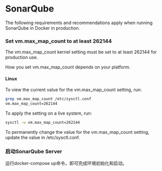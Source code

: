# SonarQube

The following requirements and recommendations apply when running SonarQube in Docker in production.

### Set vm.max_map_count to at least 262144
The vm.max_map_count kernel setting must be set to at least 262144 for production use.

How you set vm.max_map_count depends on your platform.

#### Linux

To view the current value for the vm.max_map_count setting, run:

```bash
grep vm.max_map_count /etc/sysctl.conf
vm.max_map_count=262144
```

To apply the setting on a live system, run:

```bash
sysctl -w vm.max_map_count=262144
```

To permanently change the value for the vm.max_map_count setting, update the value in /etc/sysctl.conf.

### 启动SonarQube Server

运行docker-compose up命令，即可完成环境初始化和启动。
